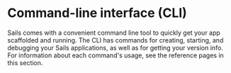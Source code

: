 # Command-line interface (CLI)

Sails comes with a convenient command line tool to quickly get your app scaffolded and running. The CLI has commands for creating, starting, and debugging your Sails applications, as well as for getting your version info. For information about each command's usage, see the reference pages in this section.

<docmeta name="displayName" value="Command-line interface">

